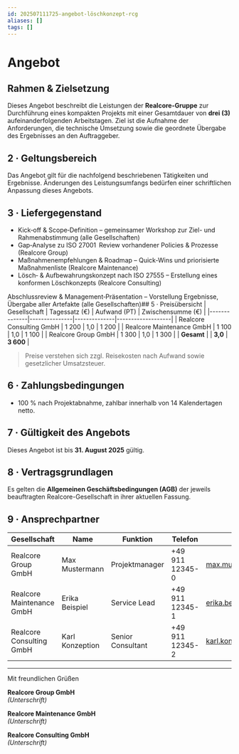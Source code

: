 ```yaml
---
id: 202507111725-angebot-löschkonzept-rcg
aliases: []
tags: []
---
```


# Angebot

## Rahmen & Zielsetzung

Dieses Angebot beschreibt die Leistungen der **Realcore-Gruppe** zur Durchführung eines kompakten Projekts mit einer Gesamtdauer von **drei (3)** aufeinander­folgenden Arbeitstagen. Ziel ist die Aufnahme der Anforderungen, die technische Umsetzung sowie die geordnete Übergabe des Ergebnisses an den Auftraggeber.

## 2 · Geltungsbereich

Das Angebot gilt für die nachfolgend beschriebenen Tätigkeiten und Ergebnisse. Änderungen des Leistungsumfangs bedürfen einer schriftlichen Anpassung dieses Angebots.

## 3 · Liefergegenstand

- Kick‑off & Scope‑Definition – gemeinsamer Workshop zur Ziel- und Rahmenabstimmung (alle Gesellschaften)
- Gap‑Analyse zu ISO 27001  Review vorhandener Policies & Prozesse (Realcore Group)
- Maßnahmenempfehlungen & Roadmap – Quick‑Wins und priorisierte Maßnahmenliste (Realcore Maintenance)
- Lösch‑ & Aufbewahrungskonzept nach ISO 27555 – Erstellung eines konformen Löschkonzepts (Realcore Consulting)

Abschluss­review & Management‑Präsentation – Vorstellung Ergebnisse, Übergabe aller Artefakte (alle Gesellschaften)## 5 · Preisübersicht
| Gesellschaft | Tagessatz (€) | Aufwand (PT) | Zwischensumme (€) |
|--------------|---------------|--------------|-------------------|
| Realcore Consulting GmbH | 1 200 | 1,0 | 1 200 |
| Realcore Maintenance GmbH | 1 100 | 1,0 | 1 100 |
| Realcore Group GmbH | 1 300 | 1,0 | 1 300 |
| **Gesamt** | | **3,0** | **3 600** |

> Preise verstehen sich zzgl. Reisekosten nach Aufwand sowie gesetzlicher Umsatzsteuer.

## 6 · Zahlungsbedingungen

- 100 % nach Projekt­abnahme, zahlbar innerhalb von 14 Kalendertagen netto.

## 7 · Gültigkeit des Angebots

Dieses Angebot ist bis **31. August 2025** gültig.

## 8 · Vertragsgrundlagen

Es gelten die **Allgemeinen Geschäfts­bedingungen (AGB)** der jeweils beauftragten Realcore-Gesellschaft in ihrer aktuellen Fassung.

## 9 · Ansprechpartner

| Gesellschaft              | Name            | Funktion          | Telefon         | E-Mail                              |
| ------------------------- | --------------- | ----------------- | --------------- | ----------------------------------- |
| Realcore Group GmbH       | Max Mustermann  | Projektmanager    | +49 911 12345-0 | max.mustermann@realcore.group       |
| Realcore Maintenance GmbH | Erika Beispiel  | Service Lead      | +49 911 12345-1 | erika.beispiel@realcore.maintenance |
| Realcore Consulting GmbH  | Karl Konzeption | Senior Consultant | +49 911 12345-2 | karl.konzeption@realcore.consulting |

---

Mit freundlichen Grüßen

**Realcore Group GmbH**  
_(Unterschrift)_

**Realcore Maintenance GmbH**  
_(Unterschrift)_

**Realcore Consulting GmbH**  
_(Unterschrift)_
